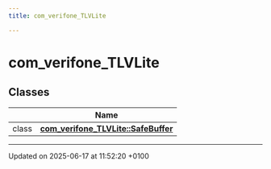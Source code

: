 ```yaml
---
title: com_verifone_TLVLite

---
```


# com_verifone_TLVLite



## Classes

|                | Name           |
| -------------- | -------------- |
| class | **[com_verifone_TLVLite::SafeBuffer](classcom__verifone___t_l_v_lite_1_1_safe_buffer.md)**  |






-------------------------------

Updated on 2025-06-17 at 11:52:20 +0100